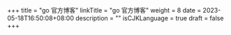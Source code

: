 +++
title = "go 官方博客"
linkTitle = "go 官方博客"
weight = 8
date = 2023-05-18T16:50:08+08:00
description = ""
isCJKLanguage = true
draft = false
+++